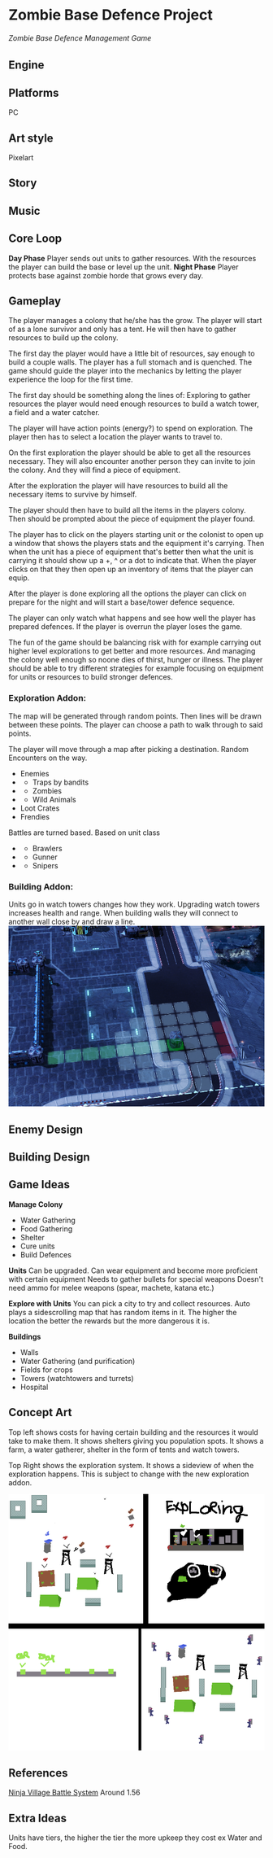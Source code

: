 
# Zombie Base Defence Project
###### Zombie Base Defence Management Game

## Engine


## Platforms
PC

## Art style
Pixelart

## Story


## Music


## Core Loop
**Day Phase**
Player sends out units to gather resources.
With the resources the player can build the base or level up the unit. 
**Night Phase**
Player protects base against zombie horde that grows every day.

## Gameplay
The player manages a colony that he/she has the grow.
The player will start of as a lone survivor and only has a tent.
He will then have to gather resources to build up the colony.

The first day the player would have a little bit of resources, say enough to build a couple walls. The player has a full stomach and is quenched. The game should guide the player into the mechanics by letting the player experience the loop for the first time.

The first day should be something along the lines of:
Exploring to gather resources the player would need enough resources to build a watch tower, a field and a water catcher. 

The player will have action points (energy?) to spend on exploration. The player then has to select a location the player wants to travel to.

On the first exploration the player should be able to get all the resources necessary. They will also encounter another person they can invite to join the colony. And they will find a piece of equipment.

After the exploration the player will have resources to build all the necessary items to survive by himself.

The player should then have to build all the items in the players colony. Then should be prompted about the piece of equipment the player found.

The player has to click on the players starting unit or the colonist to open up a window that shows the players stats and the equipment it's carrying. Then when the unit has a piece of equipment that's better then what the unit is carrying it should show up a +, ^ or a dot to indicate that. When the player clicks on that they then open up an inventory of items that the player can equip. 

After the player is done exploring all the options the player can click on prepare for the night and will start a base/tower defence sequence. 

The player can only watch what happens and see how well the player has prepared defences. If the player is overrun the player loses the game. 

The fun of the game should be balancing risk with for example carrying out higher level explorations to get better and more resources. And managing the colony well enough so noone dies of thirst, hunger or illness. The player should be able to try different strategies for example focusing on equipment for units or resources to build stronger defences. 

### Exploration Addon:
The map will be generated through random points.
Then lines will be drawn between these points.
The player can choose a path to walk through to said points.

The player will move through a map after picking a destination.
Random Encounters on the way. 
- Enemies
- - Traps by bandits 
- - Zombies
- - Wild Animals
- Loot Crates
- Frendies 

Battles are turned based.
Based on unit class 
- - Brawlers
- - Gunner
- - Snipers

### Building Addon:
Units go in watch towers changes how they work.
Upgrading watch towers increases health and range.
When building walls they will connect to another wall close by and draw a line.
![Grid and Wall System Reference](https://github.com/TheAtrxcity/ZombieBaseDefence/blob/main/Images/Reference%20Wall%20building%20and%20grid%20system.png)


## Enemy Design

## Building Design

## Game Ideas
**Manage Colony**
- Water Gathering
- Food Gathering
- Shelter
- Cure units
- Build Defences

**Units**
Can be upgraded.
Can wear equipment and become more proficient with certain equipment
Needs to gather bullets for special weapons
Doesn't need ammo for melee weapons (spear, machete, katana etc.)

**Explore with Units**
You can pick a city to try and collect resources.
Auto plays a sidescrolling map that has random items in it.
The higher the location the better the rewards but the more dangerous it is.

**Buildings**
- Walls
- Water Gathering (and purification)
- Fields for crops
- Towers (watchtowers and turrets)
- Hospital

## Concept Art
Top left shows costs for having certain building and the resources it would take to make them. It shows shelters giving you population spots.
It shows a farm, a water gatherer, shelter in the form of tents and watch towers.

Top Right shows the exploration system. It shows a sideview of when the exploration happens. This is subject to change with the new exploration addon.

![Zombie Game Concept](https://github.com/TheAtrxcity/ZombieBaseDefence/blob/main/Images/Zombie%20Game%20Concept.png)

## References
 [Ninja Village Battle System](https://www.youtube.com/watch?v=JKXopHzWBKI) Around 1.56

## Extra Ideas
Units have tiers, the higher the tier the more upkeep they cost ex Water and Food. 

